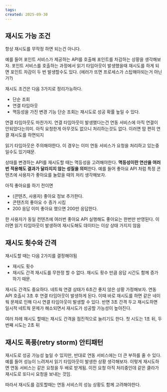 ```yaml
---
tags: 
created: 2025-09-30
---
```

## 재시도 가능 조건
항상 재시도를 무작정 하면 되는건 아니다.

예를 들어 포인트 서비스가 제공하는 API를 호출해 포인트를 차감하는 상황을 생각해보자. 포인트 서비스를 호출하는 과정에서 읽기 타임아웃이 발생했을때 재시도를 하게 되면 포인트 차감이 두 번 발생할수도 있다. (에러가 뜨면 프로세스가 스탑해야되는거 아닌가?)

재시도 조건은 다음 3가지로 정리가능하다.
- 단순 조회 
- 연결 타임아웃
- 멱등성을 가진 변경 기능
단순 조회는 재시도로 성공 확률 높일 수 있다.

연결 타임아웃도 마찬가지. 연결 타임아웃이 발생했다는건 연동 서비스에 아직 연결이 안되었다는의미. 아직 요청한게 아무것도 없으니 처리하는것도 없다. 이러면 맘 편히 연결 재시도를 하면되지

읽기 타임아웃은 주의해야한다. 이 경우는 이미 연동 서비스가 요청을 처리하고 있는중일수도 있기때문.

상태를 변경하는 API를 재시도할 때는 멱등성을 고려해야한다. **멱등성이란 연산을 여러번 적용해도 결과가 달라지지 않는 성질을 의미**한다. 예를 들어 좋아요 API 처럼 특정 콘텐츠에 사용자가 좋아요를 눌렀을 때의 처리 생각해보자.

아직 좋아요를 하기 전이면
- (콘텐츠, 사용자) 좋아요 정보 추가한다.
- 콘텐츠의 좋아요 수 증가 시킴
- 200 응답
이미 좋아요 했으면 200만 응답한다.

한 사용자가 동일 컨텐츠에 여러번 좋아요 API 실행해도 좋아요는 한번만 반영된다. 이러면 읽기 타임아웃이 발생하여 재시도해도 데이터는 이상 상태 가지지 않음

## 재시도 횟수와 간격
재시도할 때는 다음 2가지를 결정해야됨
- 재시도 횟수
- 재시도 간격
재시도를 무한정 할 수 없다. 재시도 횟수 만큼 응답 시간도 함께 증가하기 때문.

재시도 간격도 중요하다. 네트웍 연결 상태가 6초간 좋지 않은 상황 가정해보자. 연동 API 호출시 3초 후 연결 타임아웃이 발생하게 된다. 이때 바로 재시도를 하면 같은 네이웍 문제로 인해 다시 연결 타임아웃이 발생할 수 있다. 반면 3초 간격 두고 재시도하면 일시적 네트웍 문제가 해소되면서 재시도가 성공할 가능성이 높아진다.

여러 차례 재시도 할때는 재시도 간격을 점진적으로 늘리기도 한다. 첫 시도는 1초 뒤, 두 번째 시도는 2초 뒤

## 재시도 폭풍(retry storm) 안티패턴
재시도로 성공 가능성 높일 수 있지만, 반대로 연동 서비스에는 더 큰 부하를 줄 수 있다. 예를 들어 성능이 느려져서 읽기 타임아웃이 발생한 상황 생각해보자. 이렇게 재시도하면 연동 서비스는 같은 요청을 두 배로 받게됨. 이전 요청 아직 처리중인데 같은 클라가 재시도로 또다시 요청을 보내는 것임.

따라서 재시도를 검토할때는 연동 서비스의 성능 상황도 함께 고려해야한다.